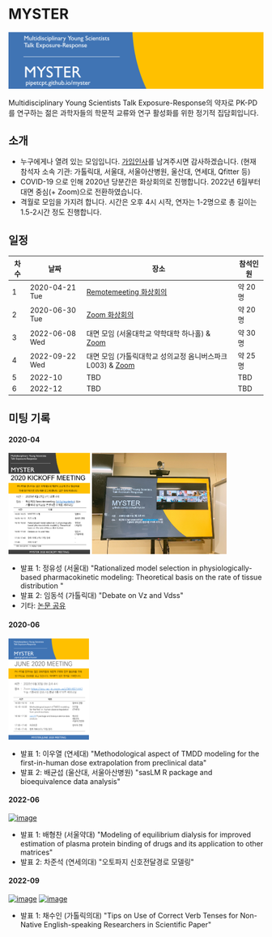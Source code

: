 # MYSTER

![](./assets/header.png)

Multidisciplinary Young Scientists Talk Exposure-Response의 약자로 PK-PD를 연구하는 젊은 과학자들의 학문적 교류와 연구 활성화를 위한 정기적 집담회입니다. 

## 소개

- 누구에게나 열려 있는 모임입니다. [가입인사](https://github.com/pipetcpt/myster/issues/1)를 남겨주시면 감사하겠습니다. (현재 참석자 소속 기관: 가톨릭대, 서울대, 서울아산병원, 울산대, 연세대, Qfitter 등)
- COVID-19 으로 인해 2020년 당분간은 화상회의로 진행합니다. 2022년 6월부터 대면 중심(+ Zoom)으로 전환하였습니다.
- 격월로 모임을 가지려 합니다. 시간은 오후 4시 시작, 연자는 1-2명으로 총 길이는 1.5-2시간 정도 진행합니다.


## 일정

|차수|날짜|장소|참석인원|
|---|---|---|---|
|1|2020-04-21 Tue|[Remotemeeting 화상회의](https://www.remotemeeting.com/reservation/share/2c908ad6715f883301719a6bdb2a6689) |약 20명| 
|2|2020-06-30 Tue|[Zoom 화상회의](https://snu-ac-kr.zoom.us/j/3614071447)|약 20명|
|3|2022-06-08 Wed|대면 모임 (서울대학교 약학대학 하나홀) & [Zoom](http://bit.ly/myster2022) | 약 30명|
|4|2022-09-22 Wed |대면 모임 (가톨릭대학교 성의교정 옴니버스파크 L003) & [Zoom](http://bit.ly/myster2022) | 약 25명 |
|5|2022-10|TBD|TBD|
|6|2022-12|TBD|TBD|

## 미팅 기록

#### 2020-04

[<img src="./assets/myster-poster-2020-04.png" height="200"/>](./assets/myster-poster-2020-04.png)
[<img src="./assets/myster-photo-2020-04.jpg" height="200"/>](./assets/myster-photo-2020-04.jpg)

- 발표 1: 정유성 (서울대) "Rationalized model selection in physiologically-based pharmacokinetic modeling: Theoretical basis on the rate of tissue distribution	"
- 발표 2: 임동석 (가톨릭대) "Debate on Vz and Vdss"
- 기타: [논문 공유](https://github.com/pipetcpt/myster/issues/2)

#### 2020-06 

[<img src="./assets/myster-poster-2020-06.png" height="200"/>](./assets/myster-poster-2020-06.png)

- 발표 1: 이우열 (연세대) "Methodological aspect of TMDD modeling for the first-in-human dose extrapolation from preclinical data"
- 발표 2: 배균섭 (울산대, 서울아산병원) "sasLM R package and bioequivalence data analysis"

#### 2022-06

[<img height="200" alt="image" src="https://user-images.githubusercontent.com/6946821/172524587-7f3e5321-210d-4b46-9281-ca47a14cef4a.png">](https://user-images.githubusercontent.com/6946821/172524587-7f3e5321-210d-4b46-9281-ca47a14cef4a.png)

- 발표 1: 배형찬 (서울약대) "Modeling of equilibrium dialysis for improved estimation of plasma protein binding of drugs and its application to other matrices"
- 발표 2: 차준석 (연세의대) "오토파지 신호전달경로 모델링"

#### 2022-09

[<img height="200" alt="image" src="https://user-images.githubusercontent.com/6946821/191628522-56b3f79f-089d-49fb-870f-bf32c0feed84.png">](https://user-images.githubusercontent.com/6946821/191628522-56b3f79f-089d-49fb-870f-bf32c0feed84.png)
[<img height="200" alt="image" src="https://user-images.githubusercontent.com/6946821/191628303-46bfe6be-bcfe-4d4c-9bcd-9bba336916ec.png">](https://user-images.githubusercontent.com/6946821/191628303-46bfe6be-bcfe-4d4c-9bcd-9bba336916ec.png)

- 발표 1: 채수인 (가톨릭의대) "Tips on Use of Correct Verb Tenses for Non-Native English-speaking Researchers in Scientific Paper"
